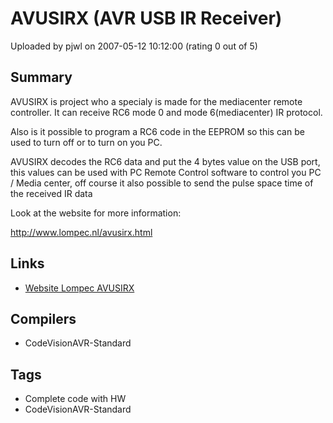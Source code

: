 # AVUSIRX (AVR USB IR Receiver)

Uploaded by pjwl on 2007-05-12 10:12:00 (rating 0 out of 5)

## Summary

AVUSIRX is project who a specialy is made for the mediacenter remote controller. It can receive RC6 mode 0 and mode 6(mediacenter) IR protocol.  

Also is it possible to program a RC6 code in the EEPROM so this can be used to turn off or to turn on you PC.


AVUSIRX decodes the RC6 data and put the 4 bytes value on the USB port, this values can be used with PC Remote Control software to control you PC / Media center, off course it also possible to send the pulse space time of the received IR data


Look at the website for more information:  

<http://www.lompec.nl/avusirx.html>

## Links

- [Website Lompec AVUSIRX](http://www.lompec.nl/avusirx.html)

## Compilers

- CodeVisionAVR-Standard

## Tags

- Complete code with HW
- CodeVisionAVR-Standard
